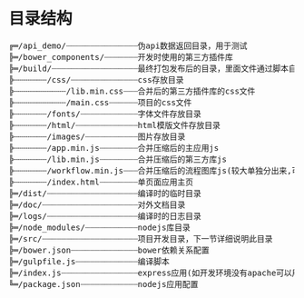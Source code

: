 目录结构
=======
<pre>
╔═/api_demo/┈┈┈┈┈┈┈┈┈┈┈┈┈┈┈伪api数据返回目录，用于测试
╠═/bower_components/┈┈┈┈┈┈┈开发时使用的第三方插件库
╠═/build/┈┈┈┈┈┈┈┈┈┈┈┈┈┈┈┈┈┈最终打包发布后的目录，里面文件通过脚本自动生成(index.html除外)
╠┄┄┄┄┄┄┄/css/┈┈┈┈┈┈┈┈┈┈┈┈┈┈css存放目录
╠┄┄┄┄┄┄┄┄┄┄┄/lib.min.css┈┈┈合并后的第三方插件库的css文件
╠┄┄┄┄┄┄┄┄┄┄┄/main.css┈┈┈┈┈┈项目的css文件
╠┄┄┄┄┄┄┄/fonts/┈┈┈┈┈┈┈┈┈┈┈┈字体文件存放目录
╠┄┄┄┄┄┄┄/html/┈┈┈┈┈┈┈┈┈┈┈┈┈html模版文件存放目录
╠┄┄┄┄┄┄┄/images/┈┈┈┈┈┈┈┈┈┈┈图片存放目录
╠┄┄┄┄┄┄┄/app.min.js┈┈┈┈┈┈┈┈合并压缩后的主应用js
╠┄┄┄┄┄┄┄/lib.min.js┈┈┈┈┈┈┈┈合并压缩后的第三方库js
╠┄┄┄┄┄┄┄/workflow.min.js┈┈┈合并压缩后的流程图库js(较大单独分出来,可选)
╠┄┄┄┄┄┄┄/index.html┈┈┈┈┈┈┈┈单页面应用主页
╠═/dist/┈┈┈┈┈┈┈┈┈┈┈┈┈┈┈┈┈┈┈编译时的临时目录
╠═/doc/┈┈┈┈┈┈┈┈┈┈┈┈┈┈┈┈┈┈┈┈对外文档目录
╠═/logs/┈┈┈┈┈┈┈┈┈┈┈┈┈┈┈┈┈┈┈编译时的日志目录
╠═/node_modules/┈┈┈┈┈┈┈┈┈┈┈nodejs库目录
╠═/src/┈┈┈┈┈┈┈┈┈┈┈┈┈┈┈┈┈┈┈┈项目开发目录，下一节详细说明此目录
╠═/bower.json┈┈┈┈┈┈┈┈┈┈┈┈┈┈bower依赖关系配置
╠═/gulpfile.js┈┈┈┈┈┈┈┈┈┈┈┈┈编译脚本
╠═/index.js┈┈┈┈┈┈┈┈┈┈┈┈┈┈┈┈express应用(如开发环境没有apache可以用nodejs的express代替)
╚═/package.json┈┈┈┈┈┈┈┈┈┈┈┈nodejs应用配置
</pre>

